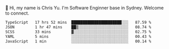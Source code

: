 👋 Hi, my name is Chris Yu. I'm Software Enginner base in Sydney. Welcome to connect.

<!--START_SECTION:waka-->

```txt
TypeScript   17 hrs 52 mins  ██████████████████████░░░   87.59 %
JSON         1 hr 47 mins    ██▒░░░░░░░░░░░░░░░░░░░░░░   08.74 %
SCSS         33 mins         ▓░░░░░░░░░░░░░░░░░░░░░░░░   02.75 %
YAML         5 mins          ░░░░░░░░░░░░░░░░░░░░░░░░░   00.43 %
JavaScript   1 min           ░░░░░░░░░░░░░░░░░░░░░░░░░   00.14 %
```

<!--END_SECTION:waka-->
